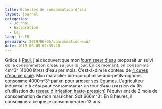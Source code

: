 ```yaml
---
title: Échelles de consommation d'eau
layout: journal
categories:
  - Journal
  - Exploration
  - Eau
lang: fr-FR
permalink: 2019/06/05/consommation-eau/
date: 2019-06-05 09:39:40
---
```


Grâce à [Paul](https://piem.org), j'ai découvert que mon [fournisseur d'eau](https://www.toutsurmoneau.fr) proposait un suivi de la consommation d'eau au jour le jour. En ce moment, on consomme 4m^3^ (4000 litres) d'eau par mois. C'est-à-dire le contenu de [4 cuves d'eau de pluie](https://www.multicuves.com/content/9-pourquoi-recuperer-l-eau-de-pluie-avec-une-cuve-1000l-ibc). Mon maraîcher bio-qui-optimise-aux-petits-oignons consomme 4000m^3^ par an pour arroser ses légumes. L'agriculteur industriel d'à côté peut consommer en un tour d'eau (session de 8h d'utilisation du [réseau d'irrigation haute-pression](https://www.ladrome.fr/nos-actions/lagriculture/developper-les-infrastructures-agricoles/lirrigation)) l'équivalent de 2 mois de consommation de mon maraîcher. Soit 666m^3^. En 8 heures, il consommera ce que je consommerai en 13 ans.
